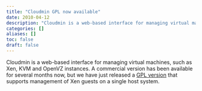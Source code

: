 ```yaml
---
title: "Cloudmin GPL now available"
date: 2010-04-12
description: "Cloudmin is a web-based interface for managing virtual machines, such as Xen, KVM and OpenVZ..."
categories: []
aliases: []
toc: false
draft: false
---
```

Cloudmin is a web-based interface for managing virtual machines, such as Xen, KVM and OpenVZ instances. A commercial version has been available for several months now, but we have just released a [GPL version][1] that supports management of Xen guests on a single host system.

  [1]: cloudmin.html
